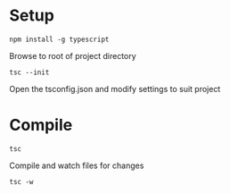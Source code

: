 
# Setup

```npm install -g typescript```

Browse to root of project directory

```tsc --init```

Open the tsconfig.json and modify settings to suit project

# Compile

```tsc```

Compile and watch files for changes

```tsc -w```
